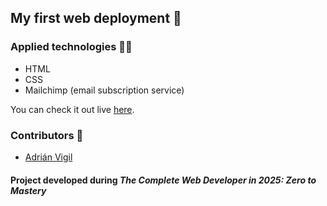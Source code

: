## My first web deployment 🚀

### Applied technologies 🧑‍💻
- HTML
- CSS
- Mailchimp (email subscription service)

You can check it out live [here](https://insightvigil.github.io/ztm-first-functional-page/).

### Contributors 🤝
- [Adrián Vigil]([https://github.com/yourusername](https://github.com/insightvigil))

#### Project developed during _The Complete Web Developer in 2025: Zero to Mastery_
